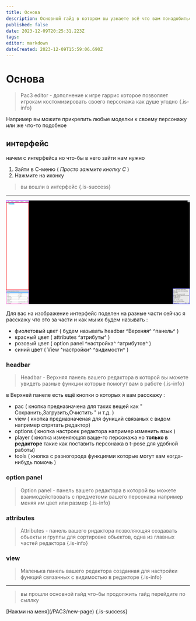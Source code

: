 ```yaml
---
title: Основа
description: Основной гайд в котором вы узнаете всё что вам понадобиться для дальнейшего изучения
published: false
date: 2023-12-09T20:25:31.223Z
tags: 
editor: markdown
dateCreated: 2023-12-09T15:59:06.690Z
---
```


# Основа

> Pac3 editor - дополнение к игре гаррис
которое позволяет игрокам костомизировать
своего персонажа как душе угодно
{.is-info}

Например вы можите прикрепить любые моделки к своему персонажу
или же что-то подобное


## интерфейс
начем с интерфейса но что-бы в него зайти нам нужно

1. Зайти в С-меню ( *Просто зажмите кнопку С* )
2. Нажмите на иконку 

> вы вошли в интерфейс
{.is-success}

---
![pac3_интерфейс.png](/pac3_интерфейс.png)

Для вас на изображение интерфейс поделен на
разные части сейчас я расскажу что это
за части и как мы их будем называть :

- фиолетовый цвет ( будем называть headbar ^Верхняя^ ^панель^ )
- красный цвет ( attributes ^атрибуты^ )
- розовый цвет ( option panel ^настройка^ ^атрибутов^ )
- синий цвет ( View ^настройки^ ^видимости^ )

### headbar

> Headbar - Верхняя панель вашего редактора
в которой вы можете увидеть разные функции
которые помогут вам в работе
{.is-info}


в Верхней панеле есть ещё кнопки о которых я вам расскажу :

- pac ( кнопка предназначена для таких вещей как " Сохранить,Загрузить,Очистить " и т.д. )
- view ( кнопка предназначеная для функций связаных с видом например спрятать редактор)
- options ( кнопка настроек редактора например изменить язык )
- player ( кнопка изменяющяя ваще-го персонажа но **только в редакторе** такие как поставить персонажа в t-pose для удобной работы)
- tools ( кнопка с разногорода функциями которые могут вам когда-нибудь помочь )

### option panel

> Option panel - панель вашего редактора в которой вы можете
взаимодействовать с предметоми вашего персонажа
например меняя им цвет или размер
{.is-info}

### attributes

>Attributes - панель вашего рндактора позволяющяя создавать обьекты
и группы для сортировке обьектов, одна из главных частей редактора
{.is-info}
### view
>Маленька панель вашего редактора созданная для
настройки функций связанных с видимостью в редакторе
{.is-info}
---

> вы прошли основной гайд 
что-бы продолжить гайд перейдите по сыллку 
<none>
[Нажми на меня](/PAC3/new-page)
{.is-success}

